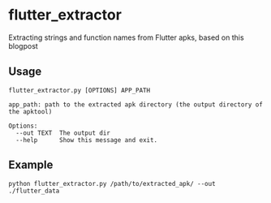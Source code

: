 # flutter_extractor
Extracting strings and function names from Flutter apks, based on this blogpost 

## Usage
```
flutter_extractor.py [OPTIONS] APP_PATH

app_path: path to the extracted apk directory (the output directory of the apktool)

Options:
  --out TEXT  The output dir
  --help      Show this message and exit.
```
## Example
```python flutter_extractor.py /path/to/extracted_apk/ --out ./flutter_data```
